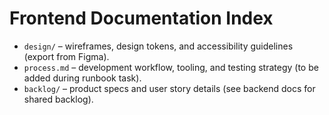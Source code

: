 # Frontend Documentation Index

- `design/` – wireframes, design tokens, and accessibility guidelines (export from Figma).
- `process.md` – development workflow, tooling, and testing strategy (to be added during runbook task).
- `backlog/` – product specs and user story details (see backend docs for shared backlog).
